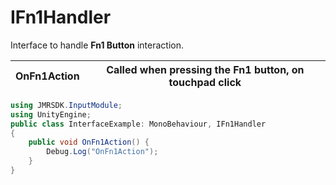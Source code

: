 # IFn1Handler

Interface to handle **Fn1 Button** interaction.

| OnFn1Action | Called when pressing the Fn1 button, on touchpad click |
| ----------- | ------------------------------------------------------ |

```csharp
using JMRSDK.InputModule;
using UnityEngine;
public class InterfaceExample: MonoBehaviour, IFn1Handler
{
    public void OnFn1Action() {
        Debug.Log("OnFn1Action");
    }
}
```

